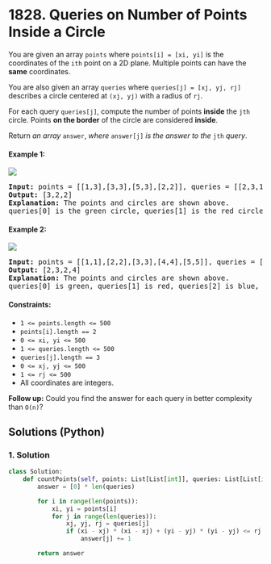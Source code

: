 # 1828. Queries on Number of Points Inside a Circle
You are given an array `points` where `points[i] = [xi, yi]` is the coordinates of the `ith` point on a 2D plane. Multiple points can have the **same** coordinates.

You are also given an array `queries` where `queries[j] = [xj, yj, rj]` describes a circle centered at `(xj, yj)` with a radius of `rj`.

For each query `queries[j]`, compute the number of points **inside** the `jth` circle. Points **on the border** of the circle are considered **inside**.

Return *an array* `answer`, *where* `answer[j]` *is the answer to the* `jth` *query*.

#### Example 1:
![](https://assets.leetcode.com/uploads/2021/03/25/chrome_2021-03-25_22-34-16.png)
<pre>
<strong>Input:</strong> points = [[1,3],[3,3],[5,3],[2,2]], queries = [[2,3,1],[4,3,1],[1,1,2]]
<strong>Output:</strong> [3,2,2]
<strong>Explanation:</strong> The points and circles are shown above.
queries[0] is the green circle, queries[1] is the red circle, and queries[2] is the blue circle.
</pre>

#### Example 2:
![](https://assets.leetcode.com/uploads/2021/03/25/chrome_2021-03-25_22-42-07.png)
<pre>
<strong>Input:</strong> points = [[1,1],[2,2],[3,3],[4,4],[5,5]], queries = [[1,2,2],[2,2,2],[4,3,2],[4,3,3]]
<strong>Output:</strong> [2,3,2,4]
<strong>Explanation:</strong> The points and circles are shown above.
queries[0] is green, queries[1] is red, queries[2] is blue, and queries[3] is purple.
</pre>

#### Constraints:
* `1 <= points.length <= 500`
* `points[i].length == 2`
* `0 <= xi, yi <= 500`
* `1 <= queries.length <= 500`
* `queries[j].length == 3`
* `0 <= xj, yj <= 500`
* `1 <= rj <= 500`
* All coordinates are integers.

**Follow up:** Could you find the answer for each query in better complexity than `O(n)`?


## Solutions (Python)

### 1. Solution
```Python
class Solution:
    def countPoints(self, points: List[List[int]], queries: List[List[int]]) -> List[int]:
        answer = [0] * len(queries)

        for i in range(len(points)):
            xi, yi = points[i]
            for j in range(len(queries)):
                xj, yj, rj = queries[j]
                if (xi - xj) * (xi - xj) + (yi - yj) * (yi - yj) <= rj * rj:
                    answer[j] += 1

        return answer
```
